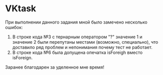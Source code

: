 # VKtask
При выполнении данного задания мной было замечено несколько ошибок:

1. В строке кода №3 с тернарным оператором "?" значение 1 и значение 2 были перепутаны местами (возможно, специально), что доставило ряд проблем и непонимания почему тест не работает.
2. В строке кода №6 была допущена опечатка isForeigh вместо isForeign.

 Заранее благодарен за уделенное мне время!
